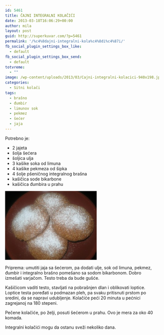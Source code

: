 ```yaml
---
id: 5461
title: ČAJNI INTEGRALNI KOLAČIĆI
date: 2013-03-18T16:06:29+00:00
author: mila
layout: post
guid: http://superkuvar.com/?p=5461
permalink: '/%c4%8dajni-integralni-kola%c4%8di%c4%87i/'
fb_social_plugin_settings_box_like:
  - default
fb_social_plugin_settings_box_send:
  - default
totvreme:
  - ""
image: /wp-content/uploads/2013/03/Cajni-integralni-kolacici-940x198.jpg
categories:
  - Sitni kolači
tags:
  - brašno
  - đumbir
  - limunov sok
  - pekmez
  - šećer
  - jaja
---
```

Potrebno je:

  * 2 jajeta
  * šolja šećera
  * šoljica ulja
  * 3 kašike soka od limuna
  * 4 kašike pekmeza od šipka
  * 4 šolje pšeničnog integralnog brašna
  * kašičica sode bikarbone
  * kašičica đumbira u prahu

<img class="alignnone size-medium wp-image-5462" src="/wp-content/uploads/2013/03/Cajni-integralni-kolacici-300x225.jpg" alt="Cajni integralni kolacici" width="300" height="225" /> 

Priprema: umutiti jaja sa šećerom, pa dodati ulje, sok od limuna, pekmez, đumbir i integralno brašno pomešano sa sodom bikarbonom. Dobro izmešati varjačom. Testo treba da bude gušće.

Kašičicom vaditi testo, stavljati na pobrašnjen dlan i oblikovati loptice. Loptice testa poređati u podmazan pleh, pa svaku pritisnuti prstom po sredini, da se napravi udubljenje. Kolačiće peći 20 minuta u pećnici zagrejanoj na 180 stepeni.

Pečene kolačiće, po želji, posuti šećerom u prahu. Ovo je mera za oko 40 komada.

Integralni kolačići mogu da ostanu sveži nekoliko dana.